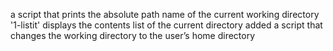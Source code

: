 a script that prints the absolute path name of the current working directory
'1-listit' displays the contents list of the current directory
added a script that changes the working directory to the user’s home directory

